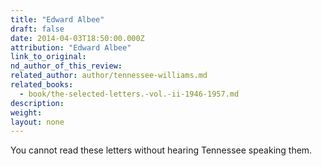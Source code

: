 ```yaml
---
title: "Edward Albee"
draft: false
date: 2014-04-03T18:50:00.000Z
attribution: "Edward Albee"
link_to_original:
nd_author_of_this_review:
related_author: author/tennessee-williams.md
related_books:
  - book/the-selected-letters.-vol.-ii-1946-1957.md
description:
weight:
layout: none
---
```

You cannot read these letters without hearing Tennessee speaking them.

